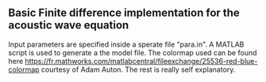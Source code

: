 ## Basic Finite difference implementation for the acoustic wave equation ##
Input parameters are specified inside a sperate file "para.in".
A MATLAB script is used to generate a the model file.
The colormap used can be found here https://fr.mathworks.com/matlabcentral/fileexchange/25536-red-blue-colormap courtesy of Adam Auton.
The rest is really self explanatory.
